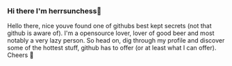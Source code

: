 ### Hi there I'm herrsunchess👋
Hello there, nice youve found one of githubs best kept secrets (not that github is aware of).
I'm a opensource lover, lover of good beer and most notably a very lazy person.
So head on, dig through my profile and discover some of the hottest stuff, github has to offer (or at least what I can offer).
Cheers 👋

<!--
**herrsunchess/herrsunchess** is a ✨ _special_ ✨ repository because its `README.md` (this file) appears on your GitHub profile.

Here are some ideas to get you started:

- 🔭 I’m currently working on ...
- 🌱 I’m currently learning ...
- 👯 I’m looking to collaborate on ...
- 🤔 I’m looking for help with ...
- 💬 Ask me about ...
- 📫 How to reach me: ...
- 😄 Pronouns: ...
- ⚡ Fun fact: ...
-->
